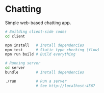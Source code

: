 Chatting
========
Simple web-based chatting app.

```bash
# Building client-side codes
cd client

npm install   # Install dependencies
npm test      # Static type checking (flow)
npm run build # Build everything
```
```bash
# Running server
cd server
bundle        # Install dependencies

./run         # Run a server
              # See http://localhost:4567
```
